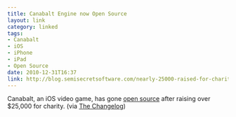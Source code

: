 ```yaml
---
title: Canabalt Engine now Open Source
layout: link
category: linked
tags:
- Canabalt
- iOS
- iPhone
- iPad
- Open Source
date: 2010-12-31T16:37
link: http://blog.semisecretsoftware.com/nearly-25000-raised-for-charity-canabalt-goes
---
```


Canabalt, an iOS video game, has gone [open source](https://github.com/ericjohnson/canabalt-ios "Canabalt iOS Source Code on Github") after raising over $25,000 for charity. (via [The Changelog](http://thechangelog.com/post/2537183293/canabalt-engine-behind-popular-ios-game-now-open-source "Canabalt: Engine behind popular iOS game now open source"))